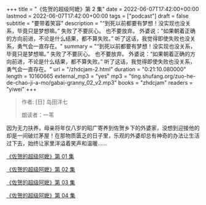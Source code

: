 +++
title = "《佐贺的超级阿嬷》第 2 集"
date = 2022-06-07T17:42:00+00:00
lastmod = 2022-06-07T17:42:00+00:00
tags = ["podcast"]
draft = false
subtitle = "要带着笑容"
description = "“到死以前都要有梦想！没实现也没关系，毕竟只是梦想嘛。” 失败了不要灰心。 也不要放弃。 外婆说：“如果朝着正确的方向前进，不论是什么结果，都不算失败。” 听了这话，我觉得即使失败也没关系，勇气会一直存在。"
summary = "“到死以前都要有梦想！没实现也没关系，毕竟只是梦想嘛。” 失败了不要灰心。 也不要放弃。 外婆说：“如果朝着正确的方向前进，不论是什么结果，都不算失败。” 听了这话，我觉得即使失败也没关系，勇气会一直存在。"
url = "/zhdcjam-2.html"
duration = "0:21:10.080000"
length = 10160665
external_mp3 = "yes"
mp3 = "ting.shufang.org/zuo-he-de-chao-ji-a-mo/gabai-granny_02_v2.mp3"
books = "zhdcjam"
readers = "yiwei"
+++

> 作者: [日] 岛田洋七
>
> 朗读者：一苇

因为无力扶养，母亲将年仅八岁的昭广寄养到佐贺乡下的外婆家，没想到迎接他的却是一间破烂茅屋！在那物质匮乏的日子里，乐观的外婆却总有神奇的办法让生活过下去，始终让家里洋溢着笑声和温暖……

[《佐贺的超级阿嬷》第 01 集](./zhdcjam-1.html)

[《佐贺的超级阿嬷》第 02 集](./zhdcjam-2.html)

[《佐贺的超级阿嬷》第 03 集](./zhdcjam-3.html)

[《佐贺的超级阿嬷》第 04 集](./zhdcjam-4.html)
